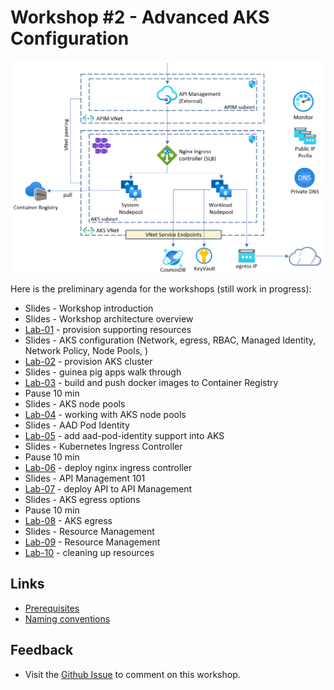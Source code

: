 # Workshop #2 - Advanced AKS Configuration

![logo](images/logo.png)

Here is the preliminary agenda for the workshops (still work in progress):
 
 * Slides - Workshop introduction
 * Slides - Workshop architecture overview
 * [Lab-01](labs/lab-01/readme.md) - provision supporting resources
 * Slides - AKS configuration (Network, egress, RBAC, Managed Identity, Network Policy, Node Pools, )  
 * [Lab-02](labs/lab-02/readme.md) - provision AKS cluster
 * Slides - guinea pig apps walk through
 * [Lab-03](labs/lab-03/readme.md) - build and push docker images to Container Registry
 * Pause 10 min
 * Slides - AKS node pools
 * [Lab-04](labs/lab-04/readme.md) - working with AKS node pools
 * Slides - AAD Pod Identity
 * [Lab-05](labs/lab-05/readme.md) - add aad-pod-identity support into AKS
 * Slides - Kubernetes Ingress Controller
 * Pause 10 min
 * [Lab-06](labs/lab-06/readme.md) - deploy nginx ingress controller
 * Slides - API Management 101 
 * [Lab-07](labs/lab-07/readme.md) - deploy API to API Management
 * Slides - AKS egress options
 * Pause 10 min
 * [Lab-08](labs/lab-08/readme.md) - AKS egress
 * Slides - Resource Management
 * [Lab-09](labs/lab-09/readme.md) - Resource Management
 * [Lab-10](labs/lab-10/readme.md) - cleaning up resources
 
## Links

* [Prerequisites](prerequisites.md)
* [Naming conventions](naming-conventions.md)

## Feedback

* Visit the [Github Issue](https://github.com/evgenyb/aks-workshops/issues/11) to comment on this workshop. 
